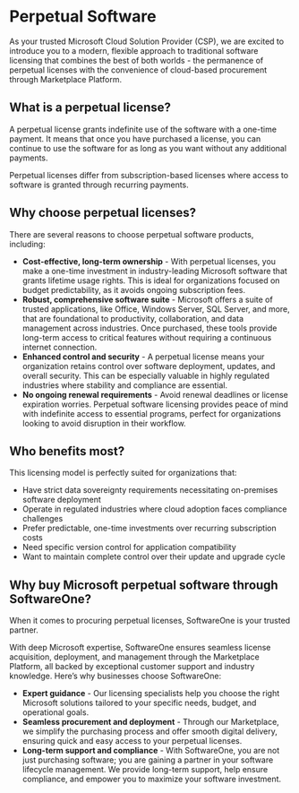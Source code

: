 # Perpetual Software

As your trusted Microsoft Cloud Solution Provider (CSP), we are excited to introduce you to a modern, flexible approach to traditional software licensing that combines the best of both worlds - the permanence of perpetual licenses with the convenience of cloud-based procurement through  Marketplace Platform.

## What is a perpetual license?

A perpetual license grants indefinite use of the software with a one-time payment. It means that once you have purchased a license, you can continue to use the software for as long as you want without any additional payments.&#x20;

Perpetual licenses differ from subscription-based licenses where access to software is granted through recurring payments.&#x20;

## Why choose perpetual licenses?

There are several reasons to choose perpetual software products, including:

* **Cost-effective, long-term ownership** - With perpetual licenses, you make a one-time investment in industry-leading Microsoft software that grants lifetime usage rights. This is ideal for organizations focused on budget predictability, as it avoids ongoing subscription fees.
* **Robust, comprehensive software suite** - Microsoft offers a suite of trusted applications, like Office, Windows Server, SQL Server, and more, that are foundational to productivity, collaboration, and data management across industries. Once purchased, these tools provide long-term access to critical features without requiring a continuous internet connection.
* **Enhanced control and security** - A perpetual license means your organization retains control over software deployment, updates, and overall security. This can be especially valuable in highly regulated industries where stability and compliance are essential.
* **No ongoing renewal requirements** - Avoid renewal deadlines or license expiration worries. Perpetual software licensing provides peace of mind with indefinite access to essential programs, perfect for organizations looking to avoid disruption in their workflow.

## Who benefits most?

This licensing model is perfectly suited for organizations that:

* Have strict data sovereignty requirements necessitating on-premises software deployment
* Operate in regulated industries where cloud adoption faces compliance challenges
* Prefer predictable, one-time investments over recurring subscription costs
* Need specific version control for application compatibility
* Want to maintain complete control over their update and upgrade cycle&#x20;

## Why buy Microsoft perpetual software through SoftwareOne?

When it comes to procuring perpetual licenses, SoftwareOne is your trusted partner.&#x20;

With deep Microsoft expertise, SoftwareOne ensures seamless license acquisition, deployment, and management through the Marketplace Platform, all backed by exceptional customer support and industry knowledge. Here’s why businesses choose SoftwareOne:

* **Expert guidance** - Our licensing specialists help you choose the right Microsoft solutions tailored to your specific needs, budget, and operational goals.
* **Seamless procurement and deployment** - Through our Marketplace, we simplify the purchasing process and offer smooth digital delivery, ensuring quick and easy access to your perpetual licenses.
* **Long-term support and compliance** - With SoftwareOne, you are not just purchasing software; you are gaining a partner in your software lifecycle management. We provide long-term support, help ensure compliance, and empower you to maximize your software investment.&#x20;
